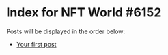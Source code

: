 # Index for NFT World #6152
Posts will be displayed in the order below:

- [Your first post](./001-first.md)

